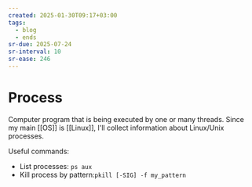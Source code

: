 ```yaml
---
created: 2025-01-30T09:17+03:00
tags:
  - blog
  - ends
sr-due: 2025-07-24
sr-interval: 10
sr-ease: 246
---
```


# Process

Computer program that is being executed by one or many threads. Since my main [[OS]] is [[Linux]], I'll collect information about Linux/Unix processes.

Useful commands:

- List processes:<wbr class="f"> `ps aux`
- Kill process by pattern:<wbr class="f"> `pkill [-SIG] -f my_pattern`

